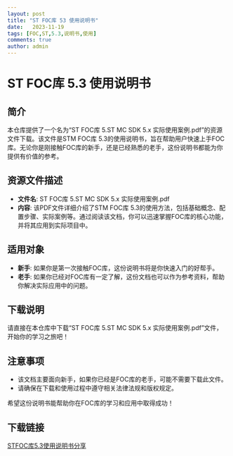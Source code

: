 ```yaml
---
layout: post
title: "ST FOC库 53 使用说明书"
date:   2023-11-19
tags: [FOC,ST,5.3,说明书,使用]
comments: true
author: admin
---
```

# ST FOC库 5.3 使用说明书

## 简介

本仓库提供了一个名为“ST FOC库 5.ST MC SDK 5.x 实际使用案例.pdf”的资源文件下载。该文件是STM FOC库 5.3的使用说明书，旨在帮助用户快速上手FOC库。无论你是刚接触FOC库的新手，还是已经熟悉的老手，这份说明书都能为你提供有价值的参考。

## 资源文件描述

- **文件名**: ST FOC库 5.ST MC SDK 5.x 实际使用案例.pdf
- **内容**: 该PDF文件详细介绍了STM FOC库 5.3的使用方法，包括基础概念、配置步骤、实际案例等。通过阅读该文档，你可以迅速掌握FOC库的核心功能，并将其应用到实际项目中。

## 适用对象

- **新手**: 如果你是第一次接触FOC库，这份说明书将是你快速入门的好帮手。
- **老手**: 如果你已经对FOC库有一定了解，这份文档也可以作为参考资料，帮助你解决实际应用中的问题。

## 下载说明

请直接在本仓库中下载“ST FOC库 5.ST MC SDK 5.x 实际使用案例.pdf”文件，开始你的学习之旅吧！

## 注意事项

- 该文档主要面向新手，如果你已经是FOC库的老手，可能不需要下载此文件。
- 请确保在下载和使用过程中遵守相关法律法规和版权规定。

希望这份说明书能帮助你在FOC库的学习和应用中取得成功！

## 下载链接

[STFOC库5.3使用说明书分享](https://pan.quark.cn/s/530aa6685449)